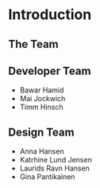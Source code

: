 # Introduction


## The Team


## Developer Team
- Bawar Hamid
- Mai Jockwich
- Timm Hinsch

## Design Team
- Anna Hansen
- Katrhine Lund Jensen
- Laurids Ravn Hansen
- Gina Pantikainen